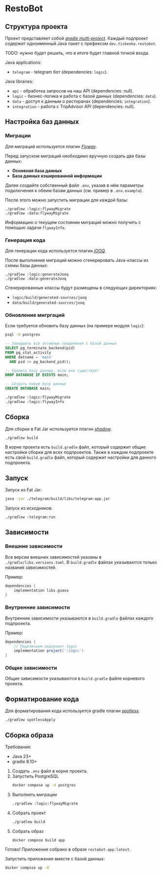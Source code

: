 # RestoBot

## Структура проекта

Проект представляет собой [*gradle multi-project*](https://docs.gradle.org/current/userguide/multi_project_builds.html). Каждый подпроект содержит одноименный Java пакет с префиксом `dev.tishenko.restobot`.

TODO: нужно будет решить, что в итоге будет главной точкой входа.

Java applications:
- `telegram` - telegram бот (dependencies: `logic`).

Java libraries:
- `api` - обработка запросов на наш API (dependencies: null).
- `logic` - бизнес-логика и работа с базой данных (dependencies: `data`).
- `data` - доступ к данным о ресторанах (dependencies: `integration`).
- `integration` - работа с TripAdvisor API (dependencies: null).

## Настройка баз данных

### Миграции

Для миграций используется плагин [*Flyway*](https://documentation.red-gate.com/fd/getting-started-with-flyway-184127223.html). 

Перед запуском миграций необходимо вручную создать две базы данных:
- **Основная база данных**
- **База данных кэшированной информации**

Далее создайте собственный файл `.env`, указав в нём параметры подключения к обеим базам данных (см. пример в `.env.example`).

После этого можно запустить миграции для каждой базы:
```pwsh
./gradlew :logic:flywayMigrate
./gradlew :data:flywayMigrate
```

Информацию о текущем состоянии миграций можно получить с помощью задачи `flywayInfo`.

### Генерация кода

Для генерации кода используется плагин [*jOOQ*](https://github.com/etiennestuder/gradle-jooq-plugin).

После выполнения миграций можно сгенерировать Java-классы из схемы базы данных:
```pwsh
./gradlew :logic:generateJooq
./gradlew :data:generateJooq
```

Сгенерированные классы будут размещены в следующих директориях:
- `logic/build/generated-sources/jooq`
- `data/build/generated-sources/jooq`


### Обновление мигргаций

Если требуется обновить базу данных (на примере модуля `logic`):

```bash
psql -U postgres
```

```sql
-- Завершить все активные соединения с базой данных
SELECT pg_terminate_backend(pid)
FROM pg_stat_activity
WHERE datname = 'main'
  AND pid <> pg_backend_pid();

-- Удалить базу данных, если она существует
DROP DATABASE IF EXISTS main;

-- Создать новую базу данных
CREATE DATABASE main;
```

```bash
./gradlew :logic:flywayMigrate
./gradlew :logic:flywayInfo
```

## Сборка

Для сборки в Fat Jar используется плагин [*shadow*](https://gradleup.com/shadow/).

```bash
./gradlew build
```

В корне проекта есть `build.gradle` файл, который содержит общие настройки сборки для всех подпроектов. Также в каждом подпроекте есть свой `build.gradle` файл, который содержит настройки для данного подпроекта.

## Запуск

Запуск из Fat Jar:
```bash
java -jar ./telegram/build/libs/telegram-app.jar
```

Запуск из исходников:
```bash
./gradlew :telegram:run
```


## Зависимости

### Внешние зависимости

Все версии внешних зависимостей указаны в `./gradle/libs.versions.toml`. В `build.gradle` файлах указываются только названия зависимостей.

Пример:
```groovy
dependencies {
    implementation libs.guava
}
```

### Внутренние зависимости

Внутренние зависимости указываются в `build.gradle` файлах каждого подпроекта. 

Пример:
```groovy
dependencies {
    // Подключаем подпроект logic
    implementation project(':logic')
}
```

### Общие зависимости

Общие зависимости указываются в `build.gradle` файле корневого проекта.

## Форматирование кода

Для форматирования кода используется gradle плагин [*spotless*](https://github.com/diffplug/spotless).

```bash
./gradlew spotlessApply
```

## Сборка образа

Требования:
- Java 23+
- gradle 8.10+

1. Создать `.env` файл в корне проекта.
2. Запустить PostgreSQL
   ```bash
   docker compose up -d postgres
   ```
3. Выполнить миграции
   ```bash
   ./gradlew :logic:flywayMigrate
   ```
4. Собрать проект
   ```bash
   ./gradlew build
   ```
5. Собрать образ
   ```bash
   docker compose build app
   ```

Готово! Приложение собрано в образе `restobot-app:latest`.

Запустить приложение вместе с базой данных:
```bash
docker compose up -d
```
